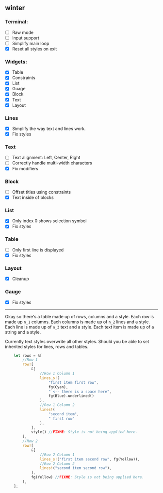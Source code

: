 ## winter

### Terminal:
- [ ] Raw mode
- [ ] Input support
- [ ] Simplify main loop
- [x] Reset all styles on exit

### Widgets:
- [x] Table
- [x] Constraints
- [x] List
- [x] Guage
- [x] Block
- [x] Text
- [x] Layout

### Lines
- [x] Simplify the way text and lines work.
- [x] Fix styles

### Text
- [ ] Text alignment: Left, Center, Right
- [ ] Correctly handle multi-width characters
- [x] Fix modifiers

### Block
- [ ] Offset titles using constraints
- [x] Text inside of blocks

### List
- [x] Only index 0 shows selection symbol
- [x] Fix styles

### Table
- [ ] Only first line is displayed
- [x] Fix styles

### Layout
- [x] Cleanup

### Gauge
- [x] Fix styles

----

Okay so there's a table made up of rows, columns and a style.
Each row is made up `n_1` columns.
Each columns is made up of `n_2` lines and a style.
Each line is made up of `n_3` text and a style.
Each text item is made up of a string and a style.

Currently text styles overwrite all other styles.
Should you be able to set inherited styles for lines, rows and tables.

```rs
    let rows = &[
        //Row 1
        row![
            &[
                //Row 1 Column 1
                lines_s!(
                    "first item first row",
                    fg(Cyan),
                    " <-- there is a space here",
                    fg(Blue).underlined()
                ),
                //Row 1 Column 2
                lines!(
                    "second item",
                    " first row"
                ),
            ],
            style() //FIXME: Style is not being applied here.
        ],
        //Row 2
        row![
            &[
                //Row 2 Column 1
                lines_s!("first item second row", fg(Yellow)),
                //Row 2 Column 2
                lines!("second item second row"),
            ],
            fg(Yellow) //FIXME: Style is not being applied here.
        ],
    ];
```